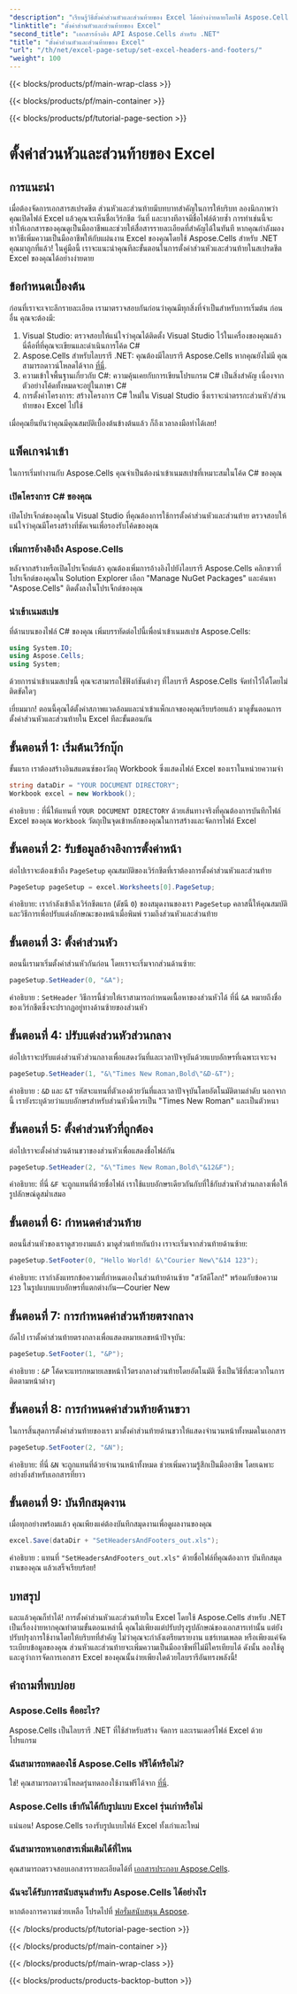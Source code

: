 ```yaml
---
"description": "เรียนรู้วิธีตั้งค่าส่วนหัวและส่วนท้ายของ Excel ได้อย่างง่ายดายโดยใช้ Aspose.Cells สำหรับ .NET พร้อมคำแนะนำทีละขั้นตอนของเรา เหมาะอย่างยิ่งสำหรับเอกสารระดับมืออาชีพ"
"linktitle": "ตั้งค่าส่วนหัวและส่วนท้ายของ Excel"
"second_title": "เอกสารอ้างอิง API Aspose.Cells สำหรับ .NET"
"title": "ตั้งค่าส่วนหัวและส่วนท้ายของ Excel"
"url": "/th/net/excel-page-setup/set-excel-headers-and-footers/"
"weight": 100
---
```


{{< blocks/products/pf/main-wrap-class >}}

{{< blocks/products/pf/main-container >}}

{{< blocks/products/pf/tutorial-page-section >}}

# ตั้งค่าส่วนหัวและส่วนท้ายของ Excel

## การแนะนำ

เมื่อต้องจัดการเอกสารสเปรดชีต ส่วนหัวและส่วนท้ายมีบทบาทสำคัญในการให้บริบท ลองนึกภาพว่าคุณเปิดไฟล์ Excel แล้วคุณจะเห็นชื่อเวิร์กชีต วันที่ และบางทีอาจมีชื่อไฟล์ด้วยซ้ำ การทำเช่นนี้จะทำให้เอกสารของคุณดูเป็นมืออาชีพและช่วยให้สื่อสารรายละเอียดที่สำคัญได้ในทันที หากคุณกำลังมองหาวิธีเพิ่มความเป็นมืออาชีพให้กับแผ่นงาน Excel ของคุณโดยใช้ Aspose.Cells สำหรับ .NET คุณมาถูกที่แล้ว! ในคู่มือนี้ เราจะแนะนำคุณทีละขั้นตอนในการตั้งค่าส่วนหัวและส่วนท้ายในสเปรดชีต Excel ของคุณได้อย่างง่ายดาย 

## ข้อกำหนดเบื้องต้น

ก่อนที่เราจะเจาะลึกรายละเอียด เรามาตรวจสอบกันก่อนว่าคุณมีทุกสิ่งที่จำเป็นสำหรับการเริ่มต้น ก่อนอื่น คุณจะต้องมี:

1. Visual Studio: ตรวจสอบให้แน่ใจว่าคุณได้ติดตั้ง Visual Studio ไว้ในเครื่องของคุณแล้ว นี่คือที่ที่คุณจะเขียนและดำเนินการโค้ด C#
2. Aspose.Cells สำหรับไลบรารี .NET: คุณต้องมีไลบรารี Aspose.Cells หากคุณยังไม่มี คุณสามารถดาวน์โหลดได้จาก [ที่นี่](https://releases-aspose.com/cells/net/).
3. ความเข้าใจพื้นฐานเกี่ยวกับ C#: ความคุ้นเคยกับการเขียนโปรแกรม C# เป็นสิ่งสำคัญ เนื่องจากตัวอย่างโค้ดทั้งหมดจะอยู่ในภาษา C#
4. การตั้งค่าโครงการ: สร้างโครงการ C# ใหม่ใน Visual Studio ซึ่งเราจะนำตรรกะส่วนหัว/ส่วนท้ายของ Excel ไปใช้

เมื่อคุณยืนยันว่าคุณมีคุณสมบัติเบื้องต้นข้างต้นแล้ว ก็ถึงเวลาลงมือทำได้เลย!

## แพ็คเกจนำเข้า

ในการเริ่มทำงานกับ Aspose.Cells คุณจำเป็นต้องนำเข้าเนมสเปซที่เหมาะสมในโค้ด C# ของคุณ

### เปิดโครงการ C# ของคุณ

เปิดโปรเจ็กต์ของคุณใน Visual Studio ที่คุณต้องการใช้การตั้งค่าส่วนหัวและส่วนท้าย ตรวจสอบให้แน่ใจว่าคุณมีโครงสร้างที่ชัดเจนเพื่อรองรับโค้ดของคุณ

### เพิ่มการอ้างอิงถึง Aspose.Cells

หลังจากสร้างหรือเปิดโปรเจ็กต์แล้ว คุณต้องเพิ่มการอ้างอิงไปยังไลบรารี Aspose.Cells คลิกขวาที่โปรเจ็กต์ของคุณใน Solution Explorer เลือก "Manage NuGet Packages" และค้นหา "Aspose.Cells" ติดตั้งลงในโปรเจ็กต์ของคุณ

### นำเข้าเนมสเปซ

ที่ด้านบนของไฟล์ C# ของคุณ เพิ่มบรรทัดต่อไปนี้เพื่อนำเข้าเนมสเปซ Aspose.Cells:

```csharp
using System.IO;
using Aspose.Cells;
using System;
```

ด้วยการนำเข้าเนมสเปซนี้ คุณจะสามารถใช้ฟังก์ชันต่างๆ ที่ไลบรารี Aspose.Cells จัดทำไว้ได้โดยไม่ติดขัดใดๆ

เยี่ยมมาก! ตอนนี้คุณได้ตั้งค่าสภาพแวดล้อมและนำเข้าแพ็กเกจของคุณเรียบร้อยแล้ว มาดูขั้นตอนการตั้งค่าส่วนหัวและส่วนท้ายใน Excel ทีละขั้นตอนกัน

## ขั้นตอนที่ 1: เริ่มต้นเวิร์กบุ๊ก

ขั้นแรก เราต้องสร้างอินสแตนซ์ของวัตถุ Workbook ซึ่งแสดงไฟล์ Excel ของเราในหน่วยความจำ

```csharp
string dataDir = "YOUR DOCUMENT DIRECTORY";
Workbook excel = new Workbook();
```

คำอธิบาย : ที่นี่ให้แทนที่ `YOUR DOCUMENT DIRECTORY` ด้วยเส้นทางจริงที่คุณต้องการบันทึกไฟล์ Excel ของคุณ `Workbook` วัตถุเป็นจุดเข้าหลักของคุณในการสร้างและจัดการไฟล์ Excel

## ขั้นตอนที่ 2: รับข้อมูลอ้างอิงการตั้งค่าหน้า

ต่อไปเราจะต้องเข้าถึง `PageSetup` คุณสมบัติของเวิร์กชีตที่เราต้องการตั้งค่าส่วนหัวและส่วนท้าย

```csharp
PageSetup pageSetup = excel.Worksheets[0].PageSetup;
```

คำอธิบาย: เรากำลังเข้าถึงเวิร์กชีตแรก (ดัชนี `0`) ของสมุดงานของเรา `PageSetup` คลาสนี้ให้คุณสมบัติและวิธีการเพื่อปรับแต่งลักษณะของหน้าเมื่อพิมพ์ รวมถึงส่วนหัวและส่วนท้าย

## ขั้นตอนที่ 3: ตั้งค่าส่วนหัว

ตอนนี้เรามาเริ่มตั้งค่าส่วนหัวกันก่อน โดยเราจะเริ่มจากส่วนด้านซ้าย:

```csharp
pageSetup.SetHeader(0, "&A");
```

คำอธิบาย : `SetHeader` วิธีการนี้ช่วยให้เราสามารถกำหนดเนื้อหาของส่วนหัวได้ ที่นี่ `&A` หมายถึงชื่อของเวิร์กชีตซึ่งจะปรากฏอยู่ทางด้านซ้ายของส่วนหัว

## ขั้นตอนที่ 4: ปรับแต่งส่วนหัวส่วนกลาง

ต่อไปเราจะปรับแต่งส่วนหัวส่วนกลางเพื่อแสดงวันที่และเวลาปัจจุบันด้วยแบบอักษรที่เฉพาะเจาะจง

```csharp
pageSetup.SetHeader(1, "&\"Times New Roman,Bold\"&D-&T");
```

คำอธิบาย : `&D` และ `&T` รหัสจะแทนที่ตัวเองด้วยวันที่และเวลาปัจจุบันโดยอัตโนมัติตามลำดับ นอกจากนี้ เรายังระบุด้วยว่าแบบอักษรสำหรับส่วนหัวนี้ควรเป็น "Times New Roman" และเป็นตัวหนา

## ขั้นตอนที่ 5: ตั้งค่าส่วนหัวที่ถูกต้อง

ต่อไปเราจะตั้งค่าส่วนด้านขวาของส่วนหัวเพื่อแสดงชื่อไฟล์กัน

```csharp
pageSetup.SetHeader(2, "&\"Times New Roman,Bold\"&12&F");
```

คำอธิบาย: ที่นี่ `&F` จะถูกแทนที่ด้วยชื่อไฟล์ เราใช้แบบอักษรเดียวกันกับที่ใช้กับส่วนหัวส่วนกลางเพื่อให้รูปลักษณ์ดูสม่ำเสมอ

## ขั้นตอนที่ 6: กำหนดค่าส่วนท้าย

ตอนนี้ส่วนหัวของเราดูสวยงามแล้ว มาดูส่วนท้ายกันบ้าง เราจะเริ่มจากส่วนท้ายด้านซ้าย:

```csharp
pageSetup.SetFooter(0, "Hello World! &\"Courier New\"&14 123");
```

คำอธิบาย: เรากำลังแทรกข้อความที่กำหนดเองในส่วนท้ายด้านซ้าย "สวัสดีโลก!" พร้อมกับข้อความ `123` ในรูปแบบแบบอักษรที่แตกต่างกัน—Courier New

## ขั้นตอนที่ 7: การกำหนดค่าส่วนท้ายตรงกลาง

ถัดไป เราตั้งค่าส่วนท้ายตรงกลางเพื่อแสดงหมายเลขหน้าปัจจุบัน:

```csharp
pageSetup.SetFooter(1, "&P");
```

คำอธิบาย : `&P` โค้ดจะแทรกหมายเลขหน้าไว้ตรงกลางส่วนท้ายโดยอัตโนมัติ ซึ่งเป็นวิธีที่สะดวกในการติดตามหน้าต่างๆ

## ขั้นตอนที่ 8: การกำหนดค่าส่วนท้ายด้านขวา

ในการสิ้นสุดการตั้งค่าส่วนท้ายของเรา มาตั้งค่าส่วนท้ายด้านขวาให้แสดงจำนวนหน้าทั้งหมดในเอกสาร

```csharp
pageSetup.SetFooter(2, "&N");
```

คำอธิบาย: ที่นี่ `&N` จะถูกแทนที่ด้วยจำนวนหน้าทั้งหมด ช่วยเพิ่มความรู้สึกเป็นมืออาชีพ โดยเฉพาะอย่างยิ่งสำหรับเอกสารที่ยาว

## ขั้นตอนที่ 9: บันทึกสมุดงาน

เมื่อทุกอย่างพร้อมแล้ว คุณเพียงแค่ต้องบันทึกสมุดงานเพื่อดูผลงานของคุณ

```csharp
excel.Save(dataDir + "SetHeadersAndFooters_out.xls");
```

คำอธิบาย : แทนที่ `"SetHeadersAndFooters_out.xls"` ด้วยชื่อไฟล์ที่คุณต้องการ บันทึกสมุดงานของคุณ แล้วเสร็จเรียบร้อย!

## บทสรุป

และแล้วคุณก็ทำได้! การตั้งค่าส่วนหัวและส่วนท้ายใน Excel โดยใช้ Aspose.Cells สำหรับ .NET เป็นเรื่องง่ายหากคุณทำตามขั้นตอนเหล่านี้ คุณไม่เพียงแต่ปรับปรุงรูปลักษณ์ของเอกสารเท่านั้น แต่ยังปรับปรุงการใช้งานโดยให้บริบทที่สำคัญ ไม่ว่าคุณจะกำลังเตรียมรายงาน แชร์เทมเพลต หรือเพียงแค่จัดระเบียบข้อมูลของคุณ ส่วนหัวและส่วนท้ายจะเพิ่มความเป็นมืออาชีพที่ไม่มีใครเทียบได้ ดังนั้น ลองใช้ดูและดูว่าการจัดการเอกสาร Excel ของคุณนั้นง่ายเพียงใดด้วยไลบรารีอันทรงพลังนี้!

## คำถามที่พบบ่อย

### Aspose.Cells คืออะไร?
Aspose.Cells เป็นไลบรารี .NET ที่ใช้สำหรับสร้าง จัดการ และเรนเดอร์ไฟล์ Excel ด้วยโปรแกรม

### ฉันสามารถทดลองใช้ Aspose.Cells ฟรีได้หรือไม่?
ใช่! คุณสามารถดาวน์โหลดรุ่นทดลองใช้งานฟรีได้จาก [ที่นี่](https://releases-aspose.com/).

### Aspose.Cells เข้ากันได้กับรูปแบบ Excel รุ่นเก่าหรือไม่
แน่นอน! Aspose.Cells รองรับรูปแบบไฟล์ Excel ทั้งเก่าและใหม่

### ฉันสามารถหาเอกสารเพิ่มเติมได้ที่ไหน
คุณสามารถตรวจสอบเอกสารรายละเอียดได้ที่ [เอกสารประกอบ Aspose.Cells](https://reference-aspose.com/cells/net/).

### ฉันจะได้รับการสนับสนุนสำหรับ Aspose.Cells ได้อย่างไร
หากต้องการความช่วยเหลือ โปรดไปที่ [ฟอรั่มสนับสนุน Aspose](https://forum-aspose.com/c/cells/9).

{{< /blocks/products/pf/tutorial-page-section >}}

{{< /blocks/products/pf/main-container >}}

{{< /blocks/products/pf/main-wrap-class >}}

{{< blocks/products/products-backtop-button >}}